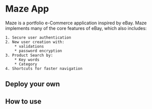 # Maze App

Maze is a portfolio e-Commerce application inspired by eBay. Maze implements many of the core features of eBay, which also includes:

    1. Secure user authentication
    2. New user creation with:
        * validations
        * password encryption
    3. Product Search by:
        * Key words
        * Category
    4. Shortcuts for faster navigation

## Deploy your own

## How to use
